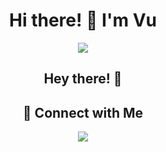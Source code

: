 <h1 align="center">
  Hi there! 👋 I'm Vu 
</h1>

<p align="center">
  <a href="https://github.com/VuDHA">
    <img src="https://readme-typing-svg.herokuapp.com?size=24&width=500&lines=Front-End+Developer;React+%26+Vue+Specialist;Building+Cool+Projects+in+Next.js;Welcome+to+my+GitHub+Profile!" />
  </a>
</p>
<h2 align="center">Hey there! <span style="animation: wave 2s infinite">👋</span></h2>

<style>
@keyframes wave {
  0%, 100% { transform: rotate(0deg); }
  50% { transform: rotate(-20deg); }
}
</style>

<h2 align="center">🔗 Connect with Me</h2>
<p align="center">
  <a href="https://linkedin.com/in/????"><img src="https://img.shields.io/badge/-LinkedIn-blue?style=flat&logo=Linkedin&logoColor=white" /></a>
</p>
